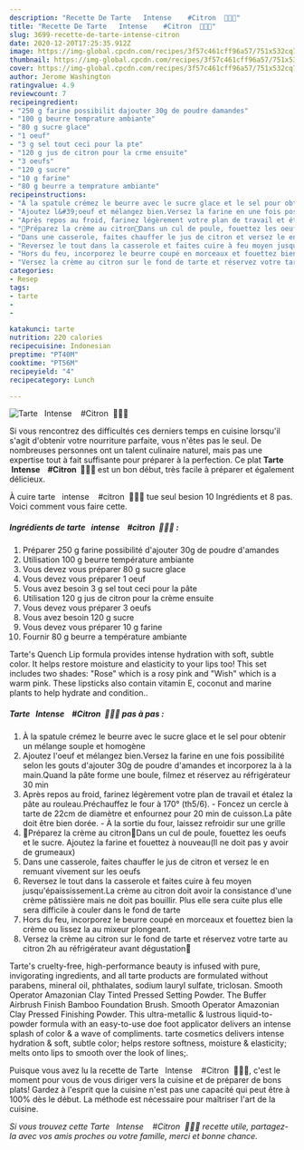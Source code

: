 ```yaml
---
description: "Recette De Tarte   Intense    #Citron  🍋🍋🍋"
title: "Recette De Tarte   Intense    #Citron  🍋🍋🍋"
slug: 3699-recette-de-tarte-intense-citron
date: 2020-12-20T17:25:35.912Z
image: https://img-global.cpcdn.com/recipes/3f57c461cff96a57/751x532cq70/tarte-intense-citron-🍋🍋🍋-photo-principale-de-la-recette.jpg
thumbnail: https://img-global.cpcdn.com/recipes/3f57c461cff96a57/751x532cq70/tarte-intense-citron-🍋🍋🍋-photo-principale-de-la-recette.jpg
cover: https://img-global.cpcdn.com/recipes/3f57c461cff96a57/751x532cq70/tarte-intense-citron-🍋🍋🍋-photo-principale-de-la-recette.jpg
author: Jerome Washington
ratingvalue: 4.9
reviewcount: 7
recipeingredient:
- "250 g farine possibilit dajouter 30g de poudre damandes"
- "100 g beurre temprature ambiante"
- "80 g sucre glace"
- "1 oeuf"
- "3 g sel tout ceci pour la pte"
- "120 g jus de citron pour la crme ensuite"
- "3 oeufs"
- "120 g sucre"
- "10 g farine"
- "80 g beurre a temprature ambiante"
recipeinstructions:
- "À la spatule crémez le beurre avec le sucre glace et le sel pour obtenir un mélange souple et homogène"
- "Ajoutez l&#39;oeuf et mélangez bien.Versez la farine en une fois possibilité selon les gouts d&#39;ajouter 30g de poudre d&#39;amandes et incorporez la à la main.Quand la pâte forme une boule, filmez et réservez au réfrigérateur 30 min"
- "Après repos au froid, farinez légèrement votre plan de travail et étalez la pâte au rouleau.Préchauffez le four à 170° (th5/6). Foncez un cercle à tarte de 22cm de diamètre et enfournez pour 20 min de cuisson.La pâte doit être bien dorée. À la sortie du four, laissez refroidir sur une grille"
- "🍋Préparez la crème au citron🍋Dans un cul de poule, fouettez les oeufs et le sucre. Ajoutez la farine et fouettez à nouveau(Il ne doit pas y avoir de grumeaux)"
- "Dans une casserole, faites chauffer le jus de citron et versez le en remuant vivement sur les oeufs"
- "Reversez le tout dans la casserole et faites cuire à feu moyen jusqu&#39;épaississement.La crème au citron doit avoir la consistance d&#39;une crème pâtissière mais ne doit pas bouillir. Plus elle sera cuite plus elle sera difficile à couler dans le fond de tarte"
- "Hors du feu, incorporez le beurre coupé en morceaux et fouettez bien la crème ou lissez la au mixeur plongeant."
- "Versez la crème au citron sur le fond de tarte et réservez votre tarte au citron 2h au réfrigérateur avant dégustation👅"
categories:
- Resep
tags:
- tarte
- 
- 

katakunci: tarte   
nutrition: 220 calories
recipecuisine: Indonesian
preptime: "PT40M"
cooktime: "PT56M"
recipeyield: "4"
recipecategory: Lunch

---
```



![Tarte   Intense    #Citron  🍋🍋🍋](https://img-global.cpcdn.com/recipes/3f57c461cff96a57/751x532cq70/tarte-intense-citron-🍋🍋🍋-photo-principale-de-la-recette.jpg)

Si vous rencontrez des difficultés ces derniers temps en cuisine lorsqu'il s'agit d'obtenir votre nourriture parfaite, vous n'êtes pas le seul. De nombreuses personnes ont un talent culinaire naturel, mais pas une expertise tout à fait suffisante pour préparer à la perfection. Ce plat <strong> Tarte   Intense    #Citron  🍋🍋🍋 </strong> est un bon début, très facile à préparer et également délicieux.

<!--inarticleads1-->

À cuire tarte   intense    #citron  🍋🍋🍋 tue seul besion 10 Ingrédients et 8 pas. Voici comment vous faire cette.

##### Ingrédients de tarte   intense    #citron  🍋🍋🍋 :

1. Préparer 250 g farine possibilité d&#39;ajouter 30g de poudre d&#39;amandes
1. Utilisation 100 g beurre température ambiante
1. Vous devez vous préparer 80 g sucre glace
1. Vous devez vous préparer 1 oeuf
1. Vous avez besoin 3 g sel tout ceci pour la pâte
1. Utilisation 120 g jus de citron pour la crème ensuite
1. Vous devez vous préparer 3 oeufs
1. Vous avez besoin 120 g sucre
1. Vous devez vous préparer 10 g farine
1. Fournir 80 g beurre a température ambiante


Tarte&#39;s Quench Lip formula provides intense hydration with soft, subtle color. It helps restore moisture and elasticity to your lips too! This set includes two shades: &#34;Rose&#34; which is a rosy pink and &#34;Wish&#34; which is a warm pink. These lipsticks also contain vitamin E, coconut and marine plants to help hydrate and condition.. 

<!--inarticleads2-->

##### Tarte   Intense    #Citron  🍋🍋🍋 pas à pas :

1. À la spatule crémez le beurre avec le sucre glace et le sel pour obtenir un mélange souple et homogène
1. Ajoutez l&#39;oeuf et mélangez bien.Versez la farine en une fois possibilité selon les gouts d&#39;ajouter 30g de poudre d&#39;amandes et incorporez la à la main.Quand la pâte forme une boule, filmez et réservez au réfrigérateur 30 min
1. Après repos au froid, farinez légèrement votre plan de travail et étalez la pâte au rouleau.Préchauffez le four à 170° (th5/6). - Foncez un cercle à tarte de 22cm de diamètre et enfournez pour 20 min de cuisson.La pâte doit être bien dorée. - À la sortie du four, laissez refroidir sur une grille
1. 🍋Préparez la crème au citron🍋Dans un cul de poule, fouettez les oeufs et le sucre. Ajoutez la farine et fouettez à nouveau(Il ne doit pas y avoir de grumeaux)
1. Dans une casserole, faites chauffer le jus de citron et versez le en remuant vivement sur les oeufs
1. Reversez le tout dans la casserole et faites cuire à feu moyen jusqu&#39;épaississement.La crème au citron doit avoir la consistance d&#39;une crème pâtissière mais ne doit pas bouillir. Plus elle sera cuite plus elle sera difficile à couler dans le fond de tarte
1. Hors du feu, incorporez le beurre coupé en morceaux et fouettez bien la crème ou lissez la au mixeur plongeant.
1. Versez la crème au citron sur le fond de tarte et réservez votre tarte au citron 2h au réfrigérateur avant dégustation👅


Tarte&#39;s cruelty-free, high-performance beauty is infused with pure, invigorating ingredients, and all tarte products are formulated without parabens, mineral oil, phthalates, sodium lauryl sulfate, triclosan. Smooth Operator Amazonian Clay Tinted Pressed Setting Powder. The Buffer Airbrush Finish Bamboo Foundation Brush. Smooth Operator Amazonian Clay Pressed Finishing Powder. This ultra-metallic &amp; lustrous liquid-to-powder formula with an easy-to-use doe foot applicator delivers an intense splash of color &amp; a wave of compliments. tarte cosmetics delivers intense hydration &amp; soft, subtle color; helps restore softness, moisture &amp; elasticity; melts onto lips to smooth over the look of lines;. 

<!--inarticleads1-->

<p>
Puisque vous avez lu la recette de Tarte   Intense    #Citron  🍋🍋🍋, c'est le moment pour vous de vous diriger vers la cuisine et de préparer de bons plats! Gardez à l'esprit que la cuisine n'est pas une capacité qui peut être à 100% dès le début. La méthode est nécessaire pour maîtriser l'art de la cuisine.
</p>

<p>
<i>Si vous trouvez cette Tarte   Intense    #Citron  🍋🍋🍋 recette utile, partagez-la avec vos amis proches ou votre famille, merci et bonne chance.</i>
</p>
